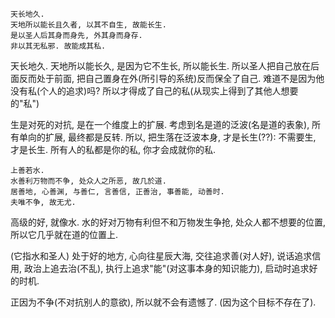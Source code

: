 ```
天长地久.
天地所以能长且久者, 以其不自生, 故能长生.
是以圣人后其身而身先, 外其身而身存.
非以其无私邪. 故能成其私.
```

天长地久. 天地所以能长久, 是因为它不生长, 所以能长生. 所以圣人把自己放在后面反而处于前面, 把自己置身在外(所引导的系统)反而保全了自己. 难道不是因为他没有私(个人的追求)吗? 所以才得成了自己的私(从现实上得到了其他人想要的"私")

生是对死的对抗, 是在一个维度上的扩展. 考虑到名是道的泛波(名是道的表象), 所有单向的扩展, 最终都是反转. 所以, 把生落在泛波本身, 才是长生(??): 不需要生, 才是长生. 所有人的私都是你的私, 你才会成就你的私.

```
上善若水.
水善利万物而不争, 处众人之所恶, 故几於道.
居善地, 心善渊, 与善仁, 言善信, 正善治, 事善能, 动善时.
夫唯不争, 故无尤.
```

高级的好, 就像水. 水的好对万物有利但不和万物发生争抢, 处众人都不想要的位置, 所以它几乎就在道的位置上.

(它指水和圣人) 处于好的地方, 心向往星辰大海, 交往追求善(对人好), 说话追求信用, 政治上追去治(不乱), 执行上追求"能"(对这事本身的知识能力),   启动时追求好的时机.

正因为不争(不对抗别人的意欲), 所以就不会有遗憾了. (因为这个目标不存在了).

